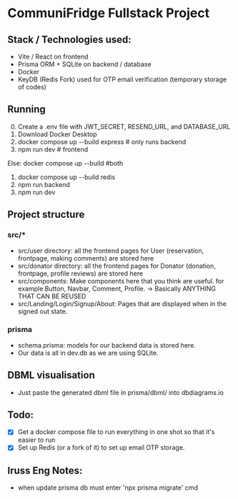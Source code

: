 # CommuniFridge Fullstack Project
## Stack / Technologies used:
* Vite / React on frontend 
* Prisma ORM + SQLite on backend / database
* Docker
* KeyDB (Redis Fork) used for OTP email verification (temporary storage of codes)

## Running
0. Create a .env file with JWT_SECRET, RESEND_URL, and DATABASE_URL
1. Download Docker Desktop
2. docker compose up --build express # only runs backend
3. npm run dev # frontend

Else:
docker compose up --build #both

1. docker compose up --build redis
2. npm run backend
3. npm run dev


## Project structure
### src/*
* src/user directory: all the frontend pages for User (reservation, frontpage, making comments) are stored here
* src/donator directory: all the frontend pages for Donator (donation, frontpage, profile reviews) are stored here
* src/components: Make components here that you think are useful. for example Button, Navbar, Comment, Profile. -> Basically ANYTHING THAT CAN BE REUSED
* src/Landing/Login/Signup/About: Pages that are displayed when in the signed out state.

### prisma
* schema.prisma: models for our backend data is stored here. 
* Our data is all in dev.db as we are using SQLite.

## DBML visualisation
* Just paste the generated dbml file in prisma/dbml/ into dbdiagrams.io

## Todo:
-[x] Get a docker compose file to run everything in one shot so that it's easier to run
-[x] Set up Redis (or a fork of it) to set up email OTP storage.

## Iruss Eng Notes:
- when update prisma db must enter 'npx prisma migrate' cmd